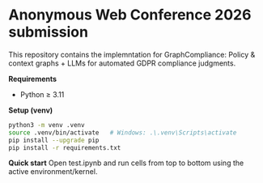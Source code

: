 # Anonymous Web Conference 2026 submission
This repository contains the implemntation for GraphCompliance: Policy & context graphs + LLMs for automated GDPR compliance judgments.

**Requirements**
- Python ≥ 3.11

**Setup (venv)**
```bash
python3 -m venv .venv
source .venv/bin/activate   # Windows: .\.venv\Scripts\activate
pip install --upgrade pip
pip install -r requirements.txt
```

**Quick start**
Open test.ipynb and run cells from top to bottom using the active environment/kernel.
